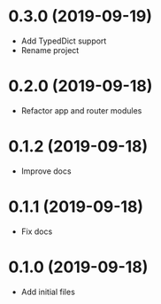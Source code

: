 0.3.0 (2019-09-19)
==================
- Add TypedDict support
- Rename project


0.2.0 (2019-09-18)
==================
- Refactor app and router modules


0.1.2 (2019-09-18)
==================
- Improve docs


0.1.1 (2019-09-18)
==================
- Fix docs


0.1.0 (2019-09-18)
==================
- Add initial files
